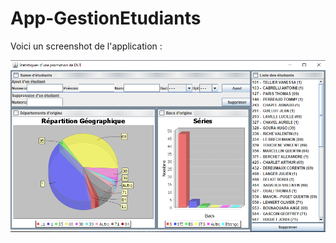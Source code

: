 # App-GestionEtudiants

Voici un screenshot de l'application : 

![alt text](https://github.com/RomaricHaby/App-GestionEtudiants/blob/main/gestionEtu.PNG?raw=true)

